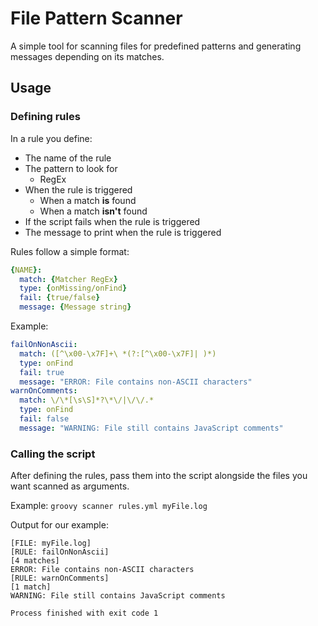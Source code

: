 # File Pattern Scanner

A simple tool for scanning files for predefined patterns and generating messages depending on its matches.

## Usage

### Defining rules

In a rule you define: 
 * The name of the rule
 * The pattern to look for
    *   RegEx
 * When the rule is triggered 
    * When a match **is** found
    * When a match **isn't** found
 * If the script fails when the rule is triggered
 * The message to print when the rule is triggered

Rules follow a simple format:

```YAML
{NAME}:
  match: {Matcher RegEx}
  type: {onMissing/onFind}
  fail: {true/false}
  message: {Message string}
```

Example:

```YAML
failOnNonAscii:
  match: ([^\x00-\x7F]+\ *(?:[^\x00-\x7F]| )*)
  type: onFind
  fail: true
  message: "ERROR: File contains non-ASCII characters"
warnOnComments:
  match: \/\*[\s\S]*?\*\/|\/\/.*
  type: onFind
  fail: false
  message: "WARNING: File still contains JavaScript comments"
```

### Calling the script

After defining the rules, pass them into the script alongside the files you want scanned as arguments.
   
Example:
`groovy scanner rules.yml myFile.log`

Output for our example:
```
[FILE: myFile.log]
[RULE: failOnNonAscii]
[4 matches]
ERROR: File contains non-ASCII characters
[RULE: warnOnComments]
[1 match]
WARNING: File still contains JavaScript comments

Process finished with exit code 1
```


